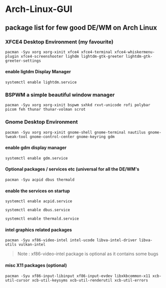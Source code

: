 # Arch-Linux-GUI
## package list for few good DE/WM on Arch Linux

### XFCE4 Desktop Environment (my favourite)<br />
```
pacman -Syu xorg xorg-xinit xfce4 xfce4-terminal xfce4-whiskermenu-plugin xfce4-screenshooter lighdm lightdm-gtk-greeter lightdm-gtk-greeter-settings
```

#### enable ligtdm Display Manager <br />

```
systemctl enable lightdm.service
```

### BSPWM a simple beautiful window manager<br />
```
pacman -Syu xorg xorg-xinit bspwm sxhkd rxvt-unicode rofi polybar picom feh thunar thunar-volman scrot
``` 

### Gnome Desktop Environment <br />
```
pacman -Syu xorg xorg-xinit gnome-shell gnome-terminal nautilus gnome-tweak-tool gnome-control-center gnome-keyring gdm
```

#### enable gdm display manager <br />
```
systemctl enable gdm.service
```

#### Optional packages / services etc (universal for all the DE/WM's <br /> 
```
pacman -Syu acpid dbus thermald
```

#### enable the services on startup <br />
```
systemctl enable acpid.service
```

```
systemctl enable dbus.service
```

```
systemctl enable thermald.service
```


#### intel graphics related packages
```
pacman -Syu xf86-video-intel intel-ucode libva-intel-driver libva-utils vulkan-intel
```
> Note : xf86-video-intel package is optional as it contains some bugs 

#### misc X11 packages (optional)
```
pacman -Syu xf86-input-libinput xf86-input-evdev libxkbcommon-x11 xcb-util-cursor xcb-util-keysyms xcb-util-renderutil xcb-util-errors
```
